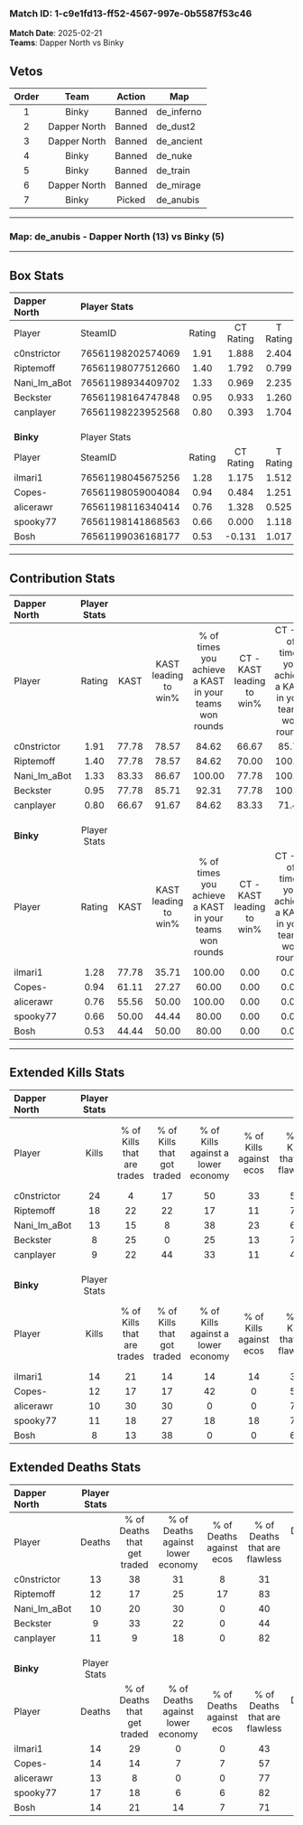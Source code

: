 ### Match ID: 1-c9e1fd13-ff52-4567-997e-0b5587f53c46  
**Match Date**: 2025-02-21  
**Teams**: Dapper North vs Binky  

## Vetos  

| Order | Team | Action | Map |
| :---: | :--: | :----: | --- |
| 1 | Binky | Banned | de_inferno |
| 2 | Dapper North | Banned | de_dust2 |
| 3 | Dapper North | Banned | de_ancient |
| 4 | Binky | Banned | de_nuke |
| 5 | Binky | Banned | de_train |
| 6 | Dapper North | Banned | de_mirage |
| 7 | Binky | Picked | de_anubis |

---  

### **Map**: de_anubis - Dapper North (13) vs Binky (5)  
---  

## Box Stats  

| **Dapper North** | Player Stats      |        |           |          |       |       |       |         |        |      |     |
| :- | :- | :-: | :-: | :-: | :-: | :-: | :-: | :-: | :-: | :-: | :-: |
| Player           | SteamID           | Rating | CT Rating | T Rating | KAST  |  ADR  | Kills | Assists | Deaths | K/D  | HS% |
| c0nstrictor      | 76561198202574069 |  1.91  |   1.888   |  2.404   | 77.78 | 148.9 |  24   |    7    |   13   | 1.85 | 62  |
| Riptemoff        | 76561198077512660 |  1.40  |   1.792   |  0.799   | 77.78 | 78.9  |  18   |    2    |   12   | 1.50 | 11  |
| Nani_Im_aBot     | 76561198934409702 |  1.33  |   0.969   |  2.235   | 83.33 | 92.3  |  13   |    7    |   10   | 1.30 | 76  |
| Beckster         | 76561198164747848 |  0.95  |   0.933   |  1.260   | 77.78 | 55.9  |   8   |    5    |   9    | 0.89 | 37  |
| canplayer        | 76561198223952568 |  0.80  |   0.393   |  1.704   | 66.67 | 38.4  |   9   |    4    |   11   | 0.82 | 44  |
|                  |                   |        |           |          |       |       |       |         |        |      |     |
|                  |                   |        |           |          |       |       |       |         |        |      |     |
|                  |                   |        |           |          |       |       |       |         |        |      |     |
| **Binky**        | Player Stats      |        |           |          |       |       |       |         |        |      |     |
| Player           | SteamID           | Rating | CT Rating | T Rating | KAST  |  ADR  | Kills | Assists | Deaths | K/D  | HS% |
| ilmari1          | 76561198045675256 |  1.28  |   1.175   |  1.512   | 77.78 | 110.3 |  14   |    7    |   14   | 1.00 | 42  |
| Copes-           | 76561198059004084 |  0.94  |   0.484   |  1.251   | 61.11 | 78.0  |  12   |    3    |   14   | 0.86 | 58  |
| alicerawr        | 76561198116340414 |  0.76  |   1.328   |  0.525   | 55.56 | 60.6  |  10   |    1    |   13   | 0.77 | 60  |
| spooky77         | 76561198141868563 |  0.66  |   0.000   |  1.118   | 50.00 | 62.2  |  11   |    1    |   17   | 0.65 | 36  |
| Bosh             | 76561199036168177 |  0.53  |  -0.131   |  1.017   | 44.44 | 51.9  |   8   |    1    |   14   | 0.57 | 37  |
---  

## Contribution Stats  

| **Dapper North** | Player Stats |       |                      |                                                        |                           |                                                             |                          |                                                            |
| :- | :-: | :-: | :-: | :-: | :-: | :-: | :-: | :-: |
| Player           |    Rating    | KAST  | KAST leading to win% | % of times you achieve a KAST in your teams won rounds | CT - KAST leading to win% | CT - % of times you achieve a KAST in your teams won rounds | T - KAST leading to win% | T - % of times you achieve a KAST in your teams won rounds |
| c0nstrictor      |     1.91     | 77.78 |        78.57         |                         84.62                          |           66.67           |                            85.71                            |          100.00          |                           83.33                            |
| Riptemoff        |     1.40     | 77.78 |        78.57         |                         84.62                          |           70.00           |                           100.00                            |          100.00          |                           66.67                            |
| Nani_Im_aBot     |     1.33     | 83.33 |        86.67         |                         100.00                         |           77.78           |                           100.00                            |          100.00          |                           100.00                           |
| Beckster         |     0.95     | 77.78 |        85.71         |                         92.31                          |           77.78           |                           100.00                            |          100.00          |                           83.33                            |
| canplayer        |     0.80     | 66.67 |        91.67         |                         84.62                          |           83.33           |                            71.43                            |          100.00          |                           100.00                           |
|                  |              |       |                      |                                                        |                           |                                                             |                          |                                                            |
|                  |              |       |                      |                                                        |                           |                                                             |                          |                                                            |
|                  |              |       |                      |                                                        |                           |                                                             |                          |                                                            |
| **Binky**        | Player Stats |       |                      |                                                        |                           |                                                             |                          |                                                            |
| Player           |    Rating    | KAST  | KAST leading to win% | % of times you achieve a KAST in your teams won rounds | CT - KAST leading to win% | CT - % of times you achieve a KAST in your teams won rounds | T - KAST leading to win% | T - % of times you achieve a KAST in your teams won rounds |
| ilmari1          |     1.28     | 77.78 |        35.71         |                         100.00                         |           0.00            |                            0.00                             |          50.00           |                           100.00                           |
| Copes-           |     0.94     | 61.11 |        27.27         |                         60.00                          |           0.00            |                            0.00                             |          42.86           |                           60.00                            |
| alicerawr        |     0.76     | 55.56 |        50.00         |                         100.00                         |           0.00            |                            0.00                             |          71.43           |                           100.00                           |
| spooky77         |     0.66     | 50.00 |        44.44         |                         80.00                          |           0.00            |                            0.00                             |          50.00           |                           80.00                            |
| Bosh             |     0.53     | 44.44 |        50.00         |                         80.00                          |           0.00            |                            0.00                             |          57.14           |                           80.00                            |
---  

## Extended Kills Stats  

| **Dapper North** | Player Stats |                            |                            |                                    |                         |                              |                                 |                                       |                    |           |
| :- | :-: | :-: | :-: | :-: | :-: | :-: | :-: | :-: | :-: | :-: |
| Player           |    Kills     | % of Kills that are trades | % of Kills that got traded | % of Kills against a lower economy | % of Kills against ecos | % of Kills that are flawless | % of Kills that are close duels | % of Kills that are assisted by flash | Pistol Round Kills | AWP Kills |
| c0nstrictor      |      24      |             4              |             17             |                 50                 |           33            |              58              |                4                |                  13                   |         4          |     0     |
| Riptemoff        |      18      |             22             |             22             |                 17                 |           11            |              78              |                0                |                   6                   |         2          |     9     |
| Nani_Im_aBot     |      13      |             15             |             8              |                 38                 |           23            |              69              |                0                |                   0                   |         2          |     0     |
| Beckster         |      8       |             25             |             0              |                 25                 |           13            |              75              |                0                |                  13                   |         1          |     0     |
| canplayer        |      9       |             22             |             44             |                 33                 |           11            |              44              |               11                |                   0                   |         1          |     0     |
|                  |              |                            |                            |                                    |                         |                              |                                 |                                       |                    |           |
|                  |              |                            |                            |                                    |                         |                              |                                 |                                       |                    |           |
|                  |              |                            |                            |                                    |                         |                              |                                 |                                       |                    |           |
| **Binky**        | Player Stats |                            |                            |                                    |                         |                              |                                 |                                       |                    |           |
| Player           |    Kills     | % of Kills that are trades | % of Kills that got traded | % of Kills against a lower economy | % of Kills against ecos | % of Kills that are flawless | % of Kills that are close duels | % of Kills that are assisted by flash | Pistol Round Kills | AWP Kills |
| ilmari1          |      14      |             21             |             14             |                 14                 |           14            |              36              |               21                |                   7                   |         1          |     2     |
| Copes-           |      12      |             17             |             17             |                 42                 |            0            |              58              |                0                |                   0                   |         0          |     0     |
| alicerawr        |      10      |             30             |             30             |                 0                  |            0            |              70              |                0                |                   0                   |         3          |     3     |
| spooky77         |      11      |             18             |             27             |                 18                 |           18            |              73              |               18                |                   0                   |         2          |     0     |
| Bosh             |      8       |             13             |             38             |                 0                  |            0            |              63              |               13                |                  13                   |         0          |     0     |
## Extended Deaths Stats  

| **Dapper North** | Player Stats |                             |                                   |                          |                               |                            |                           |               |
| :- | :-: | :-: | :-: | :-: | :-: | :-: | :-: | :-: |
| Player           |    Deaths    | % of Deaths that get traded | % of Deaths against lower economy | % of Deaths against ecos | % of Deaths that are flawless | % of Deaths that are close | % of Deaths while blinded | Deaths to AWP |
| c0nstrictor      |      13      |             38              |                31                 |            8             |              31               |             23             |             0             |       1       |
| Riptemoff        |      12      |             17              |                25                 |            17            |              83               |             0              |             0             |       3       |
| Nani_Im_aBot     |      10      |             20              |                30                 |            0             |              40               |             10             |            20             |       0       |
| Beckster         |      9       |             33              |                22                 |            0             |              44               |             11             |             0             |       0       |
| canplayer        |      11      |              9              |                18                 |            0             |              82               |             9              |             0             |       1       |
|                  |              |                             |                                   |                          |                               |                            |                           |               |
|                  |              |                             |                                   |                          |                               |                            |                           |               |
|                  |              |                             |                                   |                          |                               |                            |                           |               |
| **Binky**        | Player Stats |                             |                                   |                          |                               |                            |                           |               |
| Player           |    Deaths    | % of Deaths that get traded | % of Deaths against lower economy | % of Deaths against ecos | % of Deaths that are flawless | % of Deaths that are close | % of Deaths while blinded | Deaths to AWP |
| ilmari1          |      14      |             29              |                 0                 |            0             |              43               |             0              |             0             |       2       |
| Copes-           |      14      |             14              |                 7                 |            7             |              57               |             7              |            21             |       0       |
| alicerawr        |      13      |              8              |                 0                 |            0             |              77               |             0              |             8             |       3       |
| spooky77         |      17      |             18              |                 6                 |            6             |              82               |             0              |             0             |       3       |
| Bosh             |      14      |             21              |                14                 |            7             |              71               |             7              |             7             |       1       |
